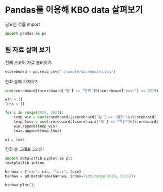# Pandas를 이용해 KBO data 살펴보기

필요한 것들 import

```python
import pandas as pd
```

## 팀 자료 살펴 보기

전제 스코어 자료 불러오기

```python
scoreboard = pd.read_csv("./sample/scoreboard.csv")
```

한화 승패 가져오기

```python
sum(scoreboard[(scoreboard['팀'] == "한화")&(scoreboard['year'] == 2019)]["승패"] == "승")

win = []
loss = []

for i in range(2010, 2021):
    temp_win = sum(scoreboard[(scoreboard['팀'] == "한화")&(scoreboard['year'] == i)]["승패"] == "승")
    temp_loss = sum(scoreboard[(scoreboard['팀'] == "한화")&(scoreboard['year'] == i)]["승패"] == "패")
    win.append(temp_win)
    loss.append(temp_loss)

win, loss
```

한화 승 그래프 그리기

```python
import matplotlib.pyplot as plt
%matplotlib inline

hanhwa = {"win": win, "loss": lose}
hanhwa = pd.DataFrame(hanhwa, index=list(range(2010, 2021)))

hanhwa.plot();
```
